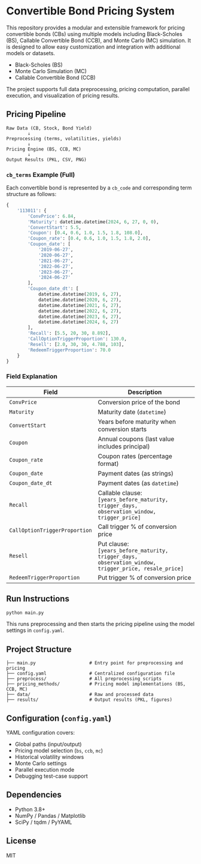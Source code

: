 # Convertible Bond Pricing System

This repository provides a modular and extensible framework for pricing convertible bonds (CBs) using multiple models including Black-Scholes (BS), Callable Convertible Bond (CCB), and Monte Carlo (MC) simulation. It is designed to allow easy customization and integration with additional models or datasets.


- Black-Scholes (BS)
- Monte Carlo Simulation (MC)
- Callable Convertible Bond (CCB)

The project supports full data preprocessing, pricing computation, parallel execution, and visualization of pricing results.


## Pricing Pipeline

```
Raw Data (CB, Stock, Bond Yield)
        ↓
Preprocessing (terms, volatilities, yields)
        ↓
Pricing Engine (BS, CCB, MC)
        ↓
Output Results (PKL, CSV, PNG)
```


### `cb_terms` Example (Full)

Each convertible bond is represented by a `cb_code` and corresponding term structure as follows:

```python
{
    '113011': {
        'ConvPrice': 6.84,
        'Maturity': datetime.datetime(2024, 6, 27, 0, 0),
        'ConvertStart': 5.5,
        'Coupon': [0.4, 0.6, 1.0, 1.5, 1.8, 108.0],
        'Coupon_rate': [0.4, 0.6, 1.0, 1.5, 1.8, 2.0],
        'Coupon_date': [
            '2019-06-27',
            '2020-06-27',
            '2021-06-27',
            '2022-06-27',
            '2023-06-27',
            '2024-06-27'
        ],
        'Coupon_date_dt': [
            datetime.datetime(2019, 6, 27),
            datetime.datetime(2020, 6, 27),
            datetime.datetime(2021, 6, 27),
            datetime.datetime(2022, 6, 27),
            datetime.datetime(2023, 6, 27),
            datetime.datetime(2024, 6, 27)
        ],
        'Recall': [5.5, 20, 30, 8.892],
        'CallOptionTriggerProportion': 130.0,
        'Resell': [2.0, 30, 30, 4.788, 103],
        'RedeemTriggerProportion': 70.0
    }
}
```

### Field Explanation

| Field | Description |
|-------|-------------|
| `ConvPrice` | Conversion price of the bond |
| `Maturity` | Maturity date (`datetime`) |
| `ConvertStart` | Years before maturity when conversion starts |
| `Coupon` | Annual coupons (last value includes principal) |
| `Coupon_rate` | Coupon rates (percentage format) |
| `Coupon_date` | Payment dates (as strings) |
| `Coupon_date_dt` | Payment dates (as `datetime`) |
| `Recall` | Callable clause: `[years_before_maturity, trigger_days, observation_window, trigger_price]` |
| `CallOptionTriggerProportion` | Call trigger % of conversion price |
| `Resell` | Put clause: `[years_before_maturity, trigger_days, observation_window, trigger_price, resale_price]` |
| `RedeemTriggerProportion` | Put trigger % of conversion price |



## Run Instructions

```bash
python main.py
```

This runs preprocessing and then starts the pricing pipeline using the model settings in `config.yaml`.


## Project Structure

```
├── main.py                    # Entry point for preprocessing and pricing
├── config.yaml                # Centralized configuration file
├── preprocess/                # All preprocessing scripts
├── pricing_methods/           # Pricing model implementations (BS, CCB, MC)
├── data/                      # Raw and processed data
├── results/                   # Output results (PKL, figures)
```



## Configuration (`config.yaml`)

YAML configuration covers:

- Global paths (input/output)
- Pricing model selection (`bs`, `ccb`, `mc`)
- Historical volatility windows
- Monte Carlo settings
- Parallel execution mode
- Debugging test-case support



## Dependencies

- Python 3.8+
- NumPy / Pandas / Matplotlib
- SciPy / tqdm / PyYAML


## License
MIT